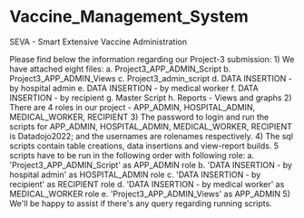 # Vaccine_Management_System
SEVA - Smart Extensive Vaccine Administration

Please find below the information regarding our Project-3 submission:
	1) We have attached eight files:
		a. Project3_APP_ADMIN_Script
		b. Project3_APP_ADMIN_Views
		c. Project3_admin_script
		d. DATA INSERTION - by hospital admin
		e. DATA INSERTION - by medical worker
		f. DATA INSERTION - by recipient
		g. Master Script
		h. Reports - Views and graphs
	2) There are 4 roles in our project - APP_ADMIN, HOSPITAL_ADMIN, MEDICAL_WORKER, RECIPIENT
	3) The password to login and run the scripts for APP_ADMIN, HOSPITAL_ADMIN, MEDICAL_WORKER, RECIPIENT is Datadojo2022; and the usernames are rolenames respectively.
	4) The sql scripts contain table creations, data insertions and view-report builds. 5 scripts have to be run in the following order with following role:
		a. 'Project3_APP_ADMIN_Script' as APP_ADMIN role
		b. 'DATA INSERTION - by hospital admin' as HOSPITAL_ADMIN role
		c. 'DATA INSERTION - by recipient' as RECIPIENT role
		d. 'DATA INSERTION - by medical worker' as MEDICAL_WORKER role
		e. 'Project3_APP_ADMIN_Views' as APP_ADMIN
	5) We'll be happy to assist if there's any query regarding running scripts.
